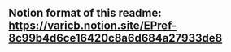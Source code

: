 ## Notion format of this readme: https://varicb.notion.site/EPref-8c99b4d6ce16420c8a6d684a27933de8 
